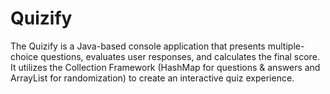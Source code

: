 # Quizify
The Quizify is a Java-based console application that presents multiple-choice questions, evaluates user responses, and calculates the final score. It utilizes the Collection Framework (HashMap for questions &amp; answers and ArrayList for randomization) to create an interactive quiz experience.
